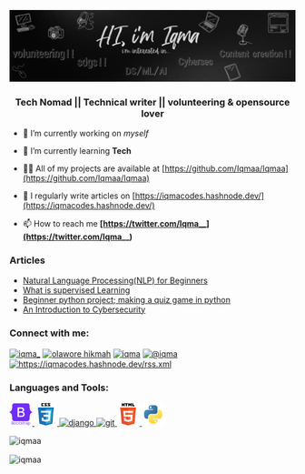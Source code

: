[![MasterHead](https://github.com/Iqmaa/Iqmaa/blob/main/LinkedIn_Iqma.png)](https://www.linkedin.com/in/iqma/)
<!-- <h1 align="center">Hi 👋, I'm Iqma</h1> -->
<h3 align="center">Tech Nomad || Technical writer || volunteering & opensource lover</h3>
<!-- <img align="right" alt= "coding" width ="400" src= "[https://media.licdn.com/dms/image/D4D03AQGch_ZzOUZsAg/profile-displayphoto-shrink_800_800/0/1686728087894?e=1695859200&v=beta&t=3gtQBA58StUsERmndczJ_U1nkGIRytao3z5c_7yXCv8](https://media.istockphoto.com/vectors/arab-girl-working-at-home-or-in-office-with-laptop-vector-id1150873865?k=6&m=1150873865&s=170667a&w=0&h=8zSyc1ET5xUf27hpTIlJjPBhnfr6DQYH7gJZhWjgOhc=)"> -->

- 🔭 I’m currently working on *myself*

- 🌱 I’m currently learning **Tech**

- 👨‍💻 All of my projects are available at [https://github.com/Iqmaa/Iqmaa](https://github.com/Iqmaa/Iqmaa)

- 📝 I regularly write articles on [https://iqmacodes.hashnode.dev/](https://iqmacodes.hashnode.dev/)

- 📫 How to reach me **[https://twitter.com/Iqma__](https://twitter.com/Iqma__)**

### Articles
<!-- BLOG-POST-LIST:START -->
- [Natural Language Processing(NLP) for Beginners](https://www.freecodecamp.org/news/natural-language-processing-techniques-for-beginners/)
- [What is supervised Learning](https://iqmacodes.hashnode.dev/what-is-supervised-learning)
- [Beginner python project; making a quiz game in python](https://iqmacodes.hashnode.dev/how-to-make-a-quiz-game-in-python)
- [An Introduction to Cybersecurity](https://iqmacodes.hashnode.dev/an-introduction-to-cybersecurity)

<!-- BLOG-POST-LIST:END -->

<h3 align="left">Connect with me:</h3>
<p align="left">
<a href="https://twitter.com/Iqma__" target="blank"><img align="center" src="https://raw.githubusercontent.com/rahuldkjain/github-profile-readme-generator/master/src/images/icons/Social/twitter.svg" alt="iqma_" height="30" width="40" /></a>
<a href="https://linkedin.com/in/olawore hikmah" target="blank"><img align="center" src="https://raw.githubusercontent.com/rahuldkjain/github-profile-readme-generator/master/src/images/icons/Social/linked-in-alt.svg" alt="olawore hikmah" height="30" width="40" /></a>
<a href="https://iqmacodes.hashnode.dev/" target="blank"><img align="center" src="https://raw.githubusercontent.com/rahuldkjain/github-profile-readme-generator/master/src/images/icons/Social/hashnode.svg" alt="iqma" height="30" width="40" /></a>
<a href="https://medium.com/@olaworehikmah" target="blank"><img align="center" src="https://raw.githubusercontent.com/rahuldkjain/github-profile-readme-generator/master/src/images/icons/Social/medium.svg" alt="@iqma" height="30" width="40" /></a>
<a href="/https://iqmacodes.hashnode.dev/rss.xml" target="blank"><img align="center" src="https://raw.githubusercontent.com/rahuldkjain/github-profile-readme-generator/master/src/images/icons/Social/rss.svg" alt="https://iqmacodes.hashnode.dev/rss.xml" height="30" width="40" /></a>
</p>

<h3 align="left">Languages and Tools:</h3>
<p align="left"> <a href="https://getbootstrap.com" target="_blank" rel="noreferrer"> <img src="https://raw.githubusercontent.com/devicons/devicon/master/icons/bootstrap/bootstrap-plain-wordmark.svg" alt="bootstrap" width="40" height="40"/> </a> <a href="https://www.w3schools.com/css/" target="_blank" rel="noreferrer"> <img src="https://raw.githubusercontent.com/devicons/devicon/master/icons/css3/css3-original-wordmark.svg" alt="css3" width="40" height="40"/> </a> <a href="https://www.djangoproject.com/" target="_blank" rel="noreferrer"> <img src="https://cdn.worldvectorlogo.com/logos/django.svg" alt="django" width="40" height="40"/> </a> <a href="https://git-scm.com/" target="_blank" rel="noreferrer"> <img src="https://www.vectorlogo.zone/logos/git-scm/git-scm-icon.svg" alt="git" width="40" height="40"/> </a> <a href="https://www.w3.org/html/" target="_blank" rel="noreferrer"> <img src="https://raw.githubusercontent.com/devicons/devicon/master/icons/html5/html5-original-wordmark.svg" alt="html5" width="40" height="40"/> </a> <a href="https://www.python.org" target="_blank" rel="noreferrer"> <img src="https://raw.githubusercontent.com/devicons/devicon/master/icons/python/python-original.svg" alt="python" width="40" height="40"/> </a> </p>

<p><img align="center" src="https://github-readme-stats.vercel.app/api/top-langs?username=iqmaa&show_icons=true&locale=en&layout=compact" alt="iqmaa" /></p>

<p><img align="center" src="https://github-readme-streak-stats.herokuapp.com/?user=iqmaa&" alt="iqmaa" /></p>
